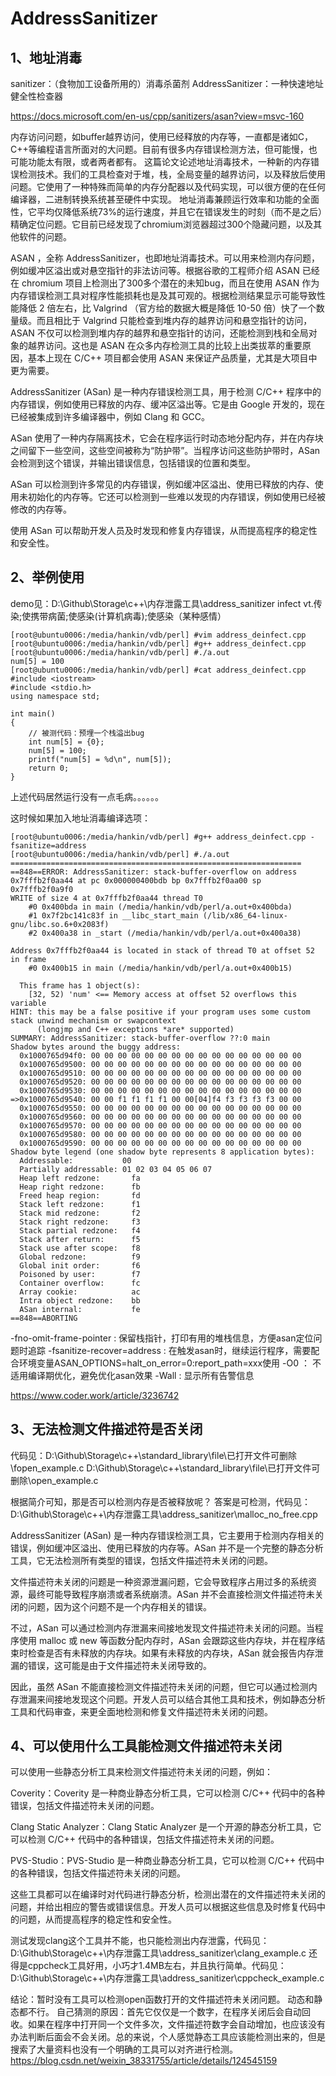 # AddressSanitizer

## 1、地址消毒
sanitizer：（食物加工设备所用的）消毒杀菌剂
AddressSanitizer：一种快速地址健全性检查器

https://docs.microsoft.com/en-us/cpp/sanitizers/asan?view=msvc-160

内存访问问题，如buffer越界访问，使用已经释放的内存等，一直都是诸如C，C++等编程语言所面对的大问题。目前有很多内存错误检测方法，但可能慢，也可能功能太有限，或者两者都有。
这篇论文论述地址消毒技术，一种新的内存错误检测技术。我们的工具检查对于堆，栈，全局变量的越界访问，以及释放后使用问题。它使用了一种特殊而简单的内存分配器以及代码实现，可以很方便的在任何编译器，二进制转换系统甚至硬件中实现。
地址消毒兼顾运行效率和功能的全面性，它平均仅降低系统73%的运行速度，并且它在错误发生的时刻（而不是之后）精确定位问题。它目前已经发现了chromium浏览器超过300个隐藏问题，以及其他软件的问题。

ASAN ，全称 AddressSanitizer，也即地址消毒技术。可以用来检测内存问题，例如缓冲区溢出或对悬空指针的非法访问等。根据谷歌的工程师介绍 ASAN 已经在 chromium 项目上检测出了300多个潜在的未知bug，而且在使用 ASAN 作为内存错误检测工具对程序性能损耗也是及其可观的。根据检测结果显示可能导致性能降低 2 倍左右，比 Valgrind （官方给的数据大概是降低 10-50 倍）快了一个数量级。而且相比于 Valgrind 只能检查到堆内存的越界访问和悬空指针的访问， ASAN 不仅可以检测到堆内存的越界和悬空指针的访问，还能检测到栈和全局对象的越界访问。这也是 ASAN 在众多内存检测工具的比较上出类拔萃的重要原因，基本上现在 C/C++ 项目都会使用 ASAN 来保证产品质量，尤其是大项目中更为需要。

AddressSanitizer (ASan) 是一种内存错误检测工具，用于检测 C/C++ 程序中的内存错误，例如使用已释放的内存、缓冲区溢出等。它是由 Google 开发的，现在已经被集成到许多编译器中，例如 Clang 和 GCC。

ASan 使用了一种内存隔离技术，它会在程序运行时动态地分配内存，并在内存块之间留下一些空间，这些空间被称为“防护带”。当程序访问这些防护带时，ASan 会检测到这个错误，并输出错误信息，包括错误的位置和类型。

ASan 可以检测到许多常见的内存错误，例如缓冲区溢出、使用已释放的内存、使用未初始化的内存等。它还可以检测到一些难以发现的内存错误，例如使用已经被修改的内存等。

使用 ASan 可以帮助开发人员及时发现和修复内存错误，从而提高程序的稳定性和安全性。

## 2、举例使用
demo见：D:\Github\Storage\c++\内存泄露工具\address_sanitizer
infect vt.传染;使携带病菌;使感染(计算机病毒);使感染（某种感情）
```
[root@ubuntu0006:/media/hankin/vdb/perl] #vim address_deinfect.cpp
[root@ubuntu0006:/media/hankin/vdb/perl] #g++ address_deinfect.cpp
[root@ubuntu0006:/media/hankin/vdb/perl] #./a.out
num[5] = 100
[root@ubuntu0006:/media/hankin/vdb/perl] #cat address_deinfect.cpp
#include <iostream>
#include <stdio.h>
using namespace std;

int main()
{
    // 被测代码：预埋一个栈溢出bug
    int num[5] = {0};
    num[5] = 100;
    printf("num[5] = %d\n", num[5]);
    return 0;
}
```
上述代码居然运行没有一点毛病。。。。。。

这时候如果加入地址消毒编译选项：
```
[root@ubuntu0006:/media/hankin/vdb/perl] #g++ address_deinfect.cpp -fsanitize=address
[root@ubuntu0006:/media/hankin/vdb/perl] #./a.out
=================================================================
==848==ERROR: AddressSanitizer: stack-buffer-overflow on address 0x7fffb2f0aa44 at pc 0x000000400bdb bp 0x7fffb2f0aa00 sp 0x7fffb2f0a9f0
WRITE of size 4 at 0x7fffb2f0aa44 thread T0
    #0 0x400bda in main (/media/hankin/vdb/perl/a.out+0x400bda)
    #1 0x7f2bc141c83f in __libc_start_main (/lib/x86_64-linux-gnu/libc.so.6+0x2083f)
    #2 0x400a38 in _start (/media/hankin/vdb/perl/a.out+0x400a38)

Address 0x7fffb2f0aa44 is located in stack of thread T0 at offset 52 in frame
    #0 0x400b15 in main (/media/hankin/vdb/perl/a.out+0x400b15)

  This frame has 1 object(s):
    [32, 52) 'num' <== Memory access at offset 52 overflows this variable
HINT: this may be a false positive if your program uses some custom stack unwind mechanism or swapcontext
      (longjmp and C++ exceptions *are* supported)
SUMMARY: AddressSanitizer: stack-buffer-overflow ??:0 main
Shadow bytes around the buggy address:
  0x1000765d94f0: 00 00 00 00 00 00 00 00 00 00 00 00 00 00 00 00
  0x1000765d9500: 00 00 00 00 00 00 00 00 00 00 00 00 00 00 00 00
  0x1000765d9510: 00 00 00 00 00 00 00 00 00 00 00 00 00 00 00 00
  0x1000765d9520: 00 00 00 00 00 00 00 00 00 00 00 00 00 00 00 00
  0x1000765d9530: 00 00 00 00 00 00 00 00 00 00 00 00 00 00 00 00
=>0x1000765d9540: 00 00 f1 f1 f1 f1 00 00[04]f4 f3 f3 f3 f3 00 00
  0x1000765d9550: 00 00 00 00 00 00 00 00 00 00 00 00 00 00 00 00
  0x1000765d9560: 00 00 00 00 00 00 00 00 00 00 00 00 00 00 00 00
  0x1000765d9570: 00 00 00 00 00 00 00 00 00 00 00 00 00 00 00 00
  0x1000765d9580: 00 00 00 00 00 00 00 00 00 00 00 00 00 00 00 00
  0x1000765d9590: 00 00 00 00 00 00 00 00 00 00 00 00 00 00 00 00
Shadow byte legend (one shadow byte represents 8 application bytes):
  Addressable:           00
  Partially addressable: 01 02 03 04 05 06 07
  Heap left redzone:       fa
  Heap right redzone:      fb
  Freed heap region:       fd
  Stack left redzone:      f1
  Stack mid redzone:       f2
  Stack right redzone:     f3
  Stack partial redzone:   f4
  Stack after return:      f5
  Stack use after scope:   f8
  Global redzone:          f9
  Global init order:       f6
  Poisoned by user:        f7
  Container overflow:      fc
  Array cookie:            ac
  Intra object redzone:    bb
  ASan internal:           fe
==848==ABORTING
```
-fno-omit-frame-pointer : 保留栈指针，打印有用的堆栈信息，方便asan定位问题时追踪
-fsanitize-recover=address : 在触发asan时，继续运行程序，需要配合环境变量ASAN_OPTIONS=halt_on_error=0:report_path=xxx使用
-O0 ： 不适用编译期优化，避免优化asan效果
-Wall : 显示所有告警信息

https://www.coder.work/article/3236742

## 3、无法检测文件描述符是否关闭
代码见：D:\Github\Storage\c++\standard_library\file\已打开文件可删除\fopen_example.c
D:\Github\Storage\c++\standard_library\file\已打开文件可删除\open_example.c

根据简介可知，那是否可以检测内存是否被释放呢？
答案是可检测，代码见：D:\Github\Storage\c++\内存泄露工具\address_sanitizer\malloc_no_free.cpp

AddressSanitizer (ASan) 是一种内存错误检测工具，它主要用于检测内存相关的错误，例如缓冲区溢出、使用已释放的内存等。ASan 并不是一个完整的静态分析工具，它无法检测所有类型的错误，包括文件描述符未关闭的问题。

文件描述符未关闭的问题是一种资源泄漏问题，它会导致程序占用过多的系统资源，最终可能导致程序崩溃或者系统崩溃。ASan 并不会直接检测文件描述符未关闭的问题，因为这个问题不是一个内存相关的错误。

不过，ASan 可以通过检测内存泄漏来间接地发现文件描述符未关闭的问题。当程序使用 malloc 或 new 等函数分配内存时，ASan 会跟踪这些内存块，并在程序结束时检查是否有未释放的内存块。如果有未释放的内存块，ASan 就会报告内存泄漏的错误，这可能是由于文件描述符未关闭导致的。

因此，虽然 ASan 不能直接检测文件描述符未关闭的问题，但它可以通过检测内存泄漏来间接地发现这个问题。开发人员可以结合其他工具和技术，例如静态分析工具和代码审查，来更全面地检测和修复文件描述符未关闭的问题。

## 4、可以使用什么工具能检测文件描述符未关闭
可以使用一些静态分析工具来检测文件描述符未关闭的问题，例如：

Coverity：Coverity 是一种商业静态分析工具，它可以检测 C/C++ 代码中的各种错误，包括文件描述符未关闭的问题。

Clang Static Analyzer：Clang Static Analyzer 是一个开源的静态分析工具，它可以检测 C/C++ 代码中的各种错误，包括文件描述符未关闭的问题。

PVS-Studio：PVS-Studio 是一种商业静态分析工具，它可以检测 C/C++ 代码中的各种错误，包括文件描述符未关闭的问题。

这些工具都可以在编译时对代码进行静态分析，检测出潜在的文件描述符未关闭的问题，并给出相应的警告或错误信息。开发人员可以根据这些信息及时修复代码中的问题，从而提高程序的稳定性和安全性。

测试发现clang这个工具并不能，也只能检测出内存泄露，代码见：D:\Github\Storage\c++\内存泄露工具\address_sanitizer\clang_example.c
还得是cppcheck工具好用，小巧才1.4MB左右，并且执行简单。代码见：D:\Github\Storage\c++\内存泄露工具\address_sanitizer\cppcheck_example.c

结论：暂时没有工具可以检测open函数打开的文件描述符未关闭问题。
动态和静态都不行。
自己猜测的原因：首先它仅仅是一个数字，在程序关闭后会自动回收。如果在程序中打开同一个文件多次，文件描述符数字会自动增加，也应该没有办法判断后面会不会关闭。总的来说，个人感觉静态工具应该能检测出来的，但是搜索了大量资料也没有一个明确的工具可以对齐进行检测。
https://blog.csdn.net/weixin_38331755/article/details/124545159





